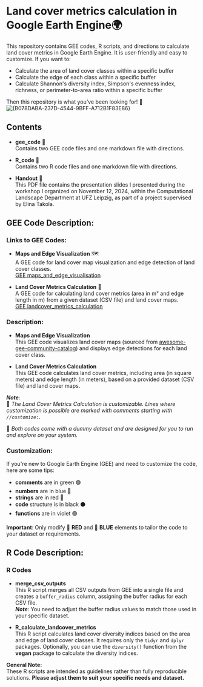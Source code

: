 # Land cover metrics calculation in Google Earth Engine🌍

This repository contains GEE codes, R scripts, and directions to calculate land cover metrics in Google Earth Engine. It is user-friendly and easy to customize. If you want to:

- Calculate the area of land cover classes within a specific buffer
- Calculate the edge of each class within a specific buffer
- Calculate Shannon's diversity index, Simpson's evenness index, richness, or perimeter-to-area ratio within a specific buffer

Then this repository is what you’ve been looking for! 🌟
![{B078DABA-237D-4544-9BFF-A712B1F83E86}](https://github.com/user-attachments/assets/390e796d-c0df-4b4a-a408-eb53e741aefa)

## Contents
- **gee_code** 📁  
  Contains two GEE code files and one markdown file with directions.

  
- **R_code** 📁  
  Contains two R code files and one markdown file with directions.
  
- **Handout** 📄  
  This PDF file contains the presentation slides I presented during the workshop I organized on November 12, 2024, within the Computational Landscape Department at UFZ Leipzig, as part of a project supervised by Elina Takola.

## GEE Code Description:
### Links to GEE Codes:
- **Maps and Edge Visualization** 🗺️  
  A GEE code for land cover map visualization and edge detection of land cover classes.  
  [GEE maps_and_edge_visualisation](https://code.earthengine.google.com/c2709949d2d31c7cf6f1735a82781643)

- **Land Cover Metrics Calculation** 🧮  
  A GEE code for calculating land cover metrics (area in m² and edge length in m) from a given dataset (CSV file) and land cover maps.  
  [GEE landcover_metrics_calculation](https://code.earthengine.google.com/3d97c3bb1580aa7b24778c0ff61d00bd)

### Description:
- **Maps and Edge Visualization**  
  This GEE code visualizes land cover maps (sourced from [awesome-gee-community-catalog](https://gee-community-catalog.org/projects/glc_fcs/)) and displays edge detections for each land cover class.

- **Land Cover Metrics Calculation**  
  This GEE code calculates land cover metrics, including area (in square meters) and edge length (in meters), based on a provided dataset (CSV file) and land cover maps.

_**Note**:_  
🎨 _The Land Cover Metrics Calculation is customizable. Lines where customization is possible are marked with comments starting with `//customize:`._  

💾 _Both codes come with a dummy dataset and are designed for you to run and explore on your system._

### Customization:  
If you're new to Google Earth Engine (GEE) and need to customize the code, here are some tips:

- **comments** are in green  🟢
- **numbers** are in blue 🔵
- **strings** are in red 🔴
- **code** structure is in black ⚫
- **functions** are in violet 🟣

**Important**: Only modify 🔴 **RED** and 🔵 **BLUE** elements to tailor the code to your dataset or requirements.

## R Code Description:
### R Codes
- **merge_csv_outputs**  
This R script merges all CSV outputs from GEE into a single file and creates a `buffer_radius` column, assigning the buffer radius for each CSV file.  
_**Note**:_ You need to adjust the buffer radius values to match those used in your specific dataset.

- **R_calculate_landcover_metrics**  
This R script calculates land cover diversity indices based on the area and edge of land cover classes. It requires only the `tidyr` and `dplyr` packages. Optionally, you can use the `diversity()` function from the **vegan** package to calculate the diversity indices.

**General Note:**  
These R scripts are intended as guidelines rather than fully reproducible solutions. **Please adjust them to suit your specific needs and dataset.**
